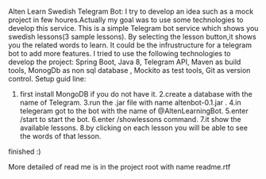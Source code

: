Alten Learn Swedish Telegram Bot:
I try to develop an idea such as a mock project in few houres.Actually my goal was to 
use some technologies to develop this service.
This is a simple Telegram bot service which shows you swedish lessons(3 sample lessons).
By selecting the lesson button,it shows you the related words to learn.
It could be the infrustructure for a telegram bot to add more features.
I tried to use the following technologies to develop the project:
Spring Boot,
Java 8,
Telegram API,
Maven as build tools,
MonogDb as non sql database ,
Mockito as test tools,
Git as version control.
Setup guid line:
1. first install MongoDB if you do not have it.
2.create a database with the name of Telegram.
3.run the .jar file with name altenbot-0.1.jar .
4.in telegeram got to the bot with the name of  @AltenLearningBot.
5.enter /start to start the bot.
6.enter /showlessons command.
7.it show the available lessons.
8.by clicking on each lesson you will be able to see the words of that lesson.


finished :)

More detailed of read me is in the project root with name readme.rtf










